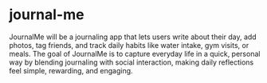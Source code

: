 # journal-me
JournalMe will be a journaling app that lets users write about their day, add photos, tag friends, and track daily habits like water intake, gym visits, or meals. The goal of JournalMe is to capture everyday life in a quick, personal way by blending journaling with social interaction, making daily reflections feel simple, rewarding, and engaging.
